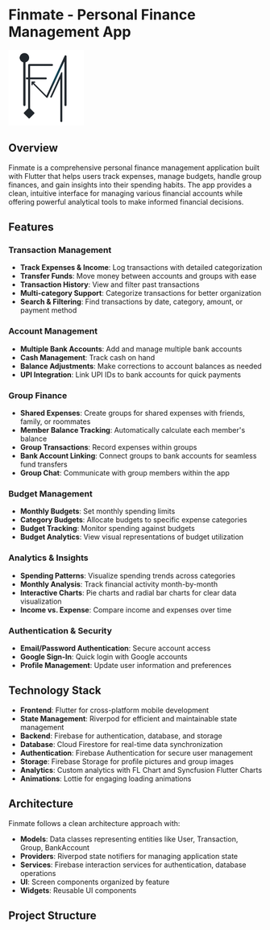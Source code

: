 # Finmate - Personal Finance Management App

<img src="assets/icons/LOGO.png" alt="Finmate Logo" width="150">

## Overview

Finmate is a comprehensive personal finance management application built with Flutter that helps users track expenses, manage budgets, handle group finances, and gain insights into their spending habits. The app provides a clean, intuitive interface for managing various financial accounts while offering powerful analytical tools to make informed financial decisions.

## Features

### Transaction Management

- **Track Expenses & Income**: Log transactions with detailed categorization
- **Transfer Funds**: Move money between accounts and groups with ease
- **Transaction History**: View and filter past transactions
- **Multi-category Support**: Categorize transactions for better organization
- **Search & Filtering**: Find transactions by date, category, amount, or payment method

### Account Management

- **Multiple Bank Accounts**: Add and manage multiple bank accounts
- **Cash Management**: Track cash on hand
- **Balance Adjustments**: Make corrections to account balances as needed
- **UPI Integration**: Link UPI IDs to bank accounts for quick payments

### Group Finance

- **Shared Expenses**: Create groups for shared expenses with friends, family, or roommates
- **Member Balance Tracking**: Automatically calculate each member's balance
- **Group Transactions**: Record expenses within groups
- **Bank Account Linking**: Connect groups to bank accounts for seamless fund transfers
- **Group Chat**: Communicate with group members within the app

### Budget Management

- **Monthly Budgets**: Set monthly spending limits
- **Category Budgets**: Allocate budgets to specific expense categories
- **Budget Tracking**: Monitor spending against budgets
- **Budget Analytics**: View visual representations of budget utilization

### Analytics & Insights

- **Spending Patterns**: Visualize spending trends across categories
- **Monthly Analysis**: Track financial activity month-by-month
- **Interactive Charts**: Pie charts and radial bar charts for clear data visualization
- **Income vs. Expense**: Compare income and expenses over time

### Authentication & Security

- **Email/Password Authentication**: Secure account access
- **Google Sign-In**: Quick login with Google accounts
- **Profile Management**: Update user information and preferences

## Technology Stack

- **Frontend**: Flutter for cross-platform mobile development
- **State Management**: Riverpod for efficient and maintainable state management
- **Backend**: Firebase for authentication, database, and storage
- **Database**: Cloud Firestore for real-time data synchronization
- **Authentication**: Firebase Authentication for secure user management
- **Storage**: Firebase Storage for profile pictures and group images
- **Analytics**: Custom analytics with FL Chart and Syncfusion Flutter Charts
- **Animations**: Lottie for engaging loading animations

## Architecture

Finmate follows a clean architecture approach with:

- **Models**: Data classes representing entities like User, Transaction, Group, BankAccount
- **Providers**: Riverpod state notifiers for managing application state
- **Services**: Firebase interaction services for authentication, database operations
- **UI**: Screen components organized by feature
- **Widgets**: Reusable UI components

## Project Structure
